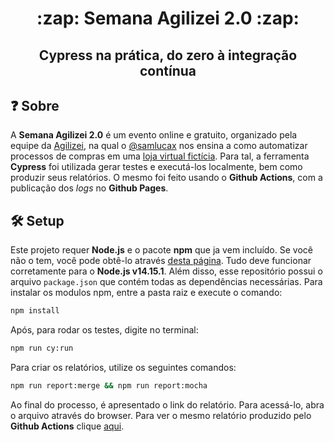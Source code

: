 <h1 align="center">:zap: Semana Agilizei 2.0 :zap:</h1>
<h2 align="center">Cypress na prática, do zero à integração contínua</h2>

## :question: Sobre

A **Semana Agilizei 2.0** é um evento online e gratuito, organizado pela equipe da [Agilizei](https://agilizei.com/), na qual o [@samlucax](https://github.com/samlucax) nos ensina a como automatizar processos de compras em uma [loja virtual fictícia](http://automationpractice.com/index.php). 
Para tal, a ferramenta **Cypress** foi utilizada gerar testes e executá-los localmente, bem como produzir seus relatórios. O mesmo foi feito usando o **Github Actions**, com a publicação dos *logs* no **Github Pages**. 

## :hammer_and_wrench: Setup

Este projeto requer **Node.js** e o pacote **npm** que ja vem incluído. Se você não o tem, você pode obtê-lo através [desta página](https://nodejs.org/en/download/). Tudo deve funcionar corretamente para o **Node.js v14.15.1**. Além disso, esse repositório possui o arquivo `package.json` que contém todas as dependências necessárias. Para instalar os modulos npm, entre a pasta raiz e execute o comando:

```sh
npm install
```

Após, para rodar os testes, digite no terminal:

```sh
npm run cy:run
```

Para criar os relatórios, utilize os seguintes comandos:

```sh
npm run report:merge && npm run report:mocha
```

Ao final do processo, é apresentado o link do relatório. Para acessá-lo, abra o arquivo através do browser.
Para ver o mesmo relatório produzido pelo **Github Actions** clique [aqui](https://lobophf.github.io/semana-agilizei/).

